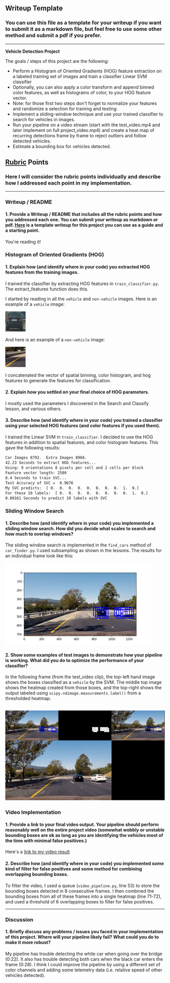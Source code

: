 ## Writeup Template
### You can use this file as a template for your writeup if you want to submit it as a markdown file, but feel free to use some other method and submit a pdf if you prefer.

---

**Vehicle Detection Project**

The goals / steps of this project are the following:

* Perform a Histogram of Oriented Gradients (HOG) feature extraction on a labeled training set of images and train a classifier Linear SVM classifier
* Optionally, you can also apply a color transform and append binned color features, as well as histograms of color, to your HOG feature vector. 
* Note: for those first two steps don't forget to normalize your features and randomize a selection for training and testing.
* Implement a sliding-window technique and use your trained classifier to search for vehicles in images.
* Run your pipeline on a video stream (start with the test_video.mp4 and later implement on full project_video.mp4) and create a heat map of recurring detections frame by frame to reject outliers and follow detected vehicles.
* Estimate a bounding box for vehicles detected.

[//]: # (Image References)
[image1]: ./examples/image0000.png
[image2]: ./examples/extra40.png
[image3]: ./examples/sub-sample.png
[image4]: ./examples/frame.jpg
[image5]: ./examples/bboxes_and_heat.png
[image6]: ./examples/labels_map.png
[image7]: ./examples/output_bboxes.png
[video1]: ./project_video.mp4

## [Rubric](https://review.udacity.com/#!/rubrics/513/view) Points
### Here I will consider the rubric points individually and describe how I addressed each point in my implementation.  

---
### Writeup / README

#### 1. Provide a Writeup / README that includes all the rubric points and how you addressed each one.  You can submit your writeup as markdown or pdf.  [Here](https://github.com/udacity/CarND-Vehicle-Detection/blob/master/writeup_template.md) is a template writeup for this project you can use as a guide and a starting point.  

You're reading it!

### Histogram of Oriented Gradients (HOG)

#### 1. Explain how (and identify where in your code) you extracted HOG features from the training images.

I trained the classifier by extracting HOG features in `train_classifier.py`.  The extract_features function does this.

I started by reading in all the `vehicle` and `non-vehicle` images.  Here is an example of a `vehicle` image:

![alt text][image1]

And here is an example of a `non-vehicle` image:

![alt text][image2]

I concatenated the vector of spatial binning, color histogram, and hog features to generate the features for classification.

#### 2. Explain how you settled on your final choice of HOG parameters.

I mostly used the parameters I discovered in the Search and Classify lesson, and various others.

#### 3. Describe how (and identify where in your code) you trained a classifier using your selected HOG features (and color features if you used them).

I trained the Linear SVM in `train_classifier`.  I decided to use the HOG features in addition to spatial features, and color histogram features.  This gave the following results:
```
Car Images 8792.  Extra Images 8968.
42.23 Seconds to extract HOG features...
Using: 9 orientations 8 pixels per cell and 2 cells per block
Feature vector length: 2580
8.4 Seconds to train SVC...
Test Accuracy of SVC =  0.9676
My SVC predicts:  [ 0.  0.  0.  0.  0.  0.  0.  0.  1.  0.]
For these 10 labels:  [ 0.  0.  0.  0.  0.  0.  0.  0.  1.  0.]
0.00161 Seconds to predict 10 labels with SVC
```

### Sliding Window Search

#### 1. Describe how (and identify where in your code) you implemented a sliding window search.  How did you decide what scales to search and how much to overlap windows?

The sliding window search is implemented in the `find_cars` method of `car_finder.py`.  I used subsampling as shown in the lessons.  The results for an individual frame look like this:

![alt text][image3]

#### 2. Show some examples of test images to demonstrate how your pipeline is working.  What did you do to optimize the performance of your classifier?

In the following frame (from the test_video clip), the top-left hand image shows the boxes classified as a `vehicle` by the SVM.  The middle top image shows the heatmap created from those boxes, and the top-right shows the output labeled using `scipy.ndimage.measurements.label()` from a thresholded heatmap.

![alt text][image4]
---

### Video Implementation

#### 1. Provide a link to your final video output.  Your pipeline should perform reasonably well on the entire project video (somewhat wobbly or unstable bounding boxes are ok as long as you are identifying the vehicles most of the time with minimal false positives.)
Here's a [link to my video result](./output_project_video.mp4)


#### 2. Describe how (and identify where in your code) you implemented some kind of filter for false positives and some method for combining overlapping bounding boxes.

To filter the video, I used a queue (`video_pipeline.py`, line 53) to store the bounding boxes detected in 8 consecutive frames.  I then combined the bounding boxes from all of these frames into a single heatmap (line 71-72), and used a threshold of 6 overlapping boxes to filter for false positives.


---

### Discussion

#### 1. Briefly discuss any problems / issues you faced in your implementation of this project.  Where will your pipeline likely fail?  What could you do to make it more robust?

My pipeline has trouble detecting the white car when going over the bridge (0:22).  It also has trouble detecting both cars when the black car enters the frame (0:28).  I think I could improve the pipeline by using a different set of color channels and adding some telemetry data (i.e. relative speed of other vehicles detected).

